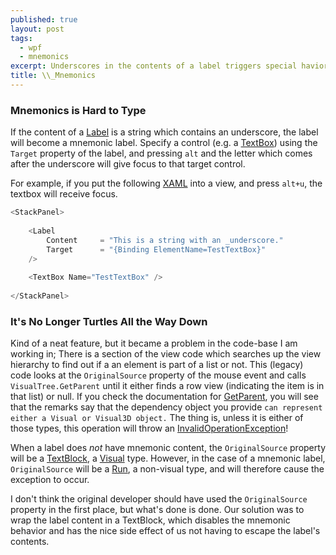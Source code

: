 ```yaml
---
published: true
layout: post
tags: 
  - wpf
  - mnemonics
excerpt: Underscores in the contents of a label triggers special havior which also influences view hierarchy.
title: \\_Mnemonics
---
```


### Mnemonics is Hard to Type
If the content of a [Label](http://msdn.microsoft.com/en-us/library/system.windows.controls.label.aspx) is a string which contains an underscore, the label will become a mnemonic label. Specify a control (e.g. a [TextBox](http://msdn.microsoft.com/en-us/library/system.windows.controls.textbox.aspx)) using the ```Target``` property of the label, and pressing `alt` and the letter which comes after the underscore will give focus to that target control.

For example, if you put the following [XAML](http://msdn.microsoft.com/en-us/library/ms752059.aspx) into a view, and press `alt+u`, the textbox will receive focus.

```csharp
<StackPanel>
         
    <Label 
        Content     = "This is a string with an _underscore." 
        Target      = "{Binding ElementName=TestTextBox}" 
    />
        
    <TextBox Name="TestTextBox" />
        
</StackPanel>
```

### It's No Longer Turtles All the Way Down
Kind of a neat feature, but it became a problem in the code-base I am working in; There is a section of the view code which searches up the view hierarchy to find out if a an element is part of a list or not. This (legacy) code looks at the ```OriginalSource``` property of the mouse event and calls ```VisualTree.GetParent``` until it either finds a row view (indicating the item is in that list) or null. If you check the documentation for [GetParent](http://msdn.microsoft.com/en-us/library/system.windows.media.visualtreehelper.getparent.aspx), you will see that the remarks say that the dependency object you provide `can represent either a Visual or Visual3D object.` The thing is, unless it is either of those types, this operation will throw an [InvalidOperationException](http://msdn.microsoft.com/en-us/library/system.invalidoperationexception.aspx)!

When a label does *not* have mnemonic content, the ```OriginalSource``` property will be a [TextBlock](http://msdn.microsoft.com/en-us/library/system.windows.controls.textblock.aspx), a [Visual](http://msdn.microsoft.com/en-us/library/system.windows.media.visual.aspx) type. However, in the case of a mnemonic label, ```OriginalSource``` will be a [Run](http://msdn.microsoft.com/en-us/library/system.windows.documents.run.aspx), a non-visual type, and will therefore cause the exception to occur.

I don't think the original developer should have used the ```OriginalSource``` property in the first place, but what's done is done. Our solution was to wrap the label content in a TextBlock, which disables the mnemonic behavior and has the nice side effect of us not having to escape the label's contents.

